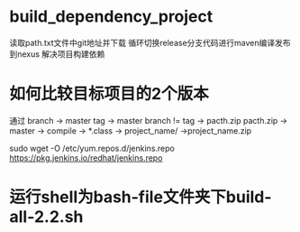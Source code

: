 # build_dependency_project

读取path.txt文件中git地址并下载
循环切换release分支代码进行maven编译发布到nexus
解决项目构建依赖

# 如何比较目标项目的2个版本
通过 branch	-> master
tag	-> master
branch != tag -> pacth.zip
pacth.zip -> master -> compile -> *.class -> project_name/ ->project_name.zip

sudo wget -O /etc/yum.repos.d/jenkins.repo https://pkg.jenkins.io/redhat/jenkins.repo

#  运行shell为bash-file文件夹下build-all-2.2.sh
